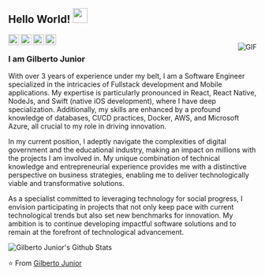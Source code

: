<!--
**1gjunior/1gjunior** is a ✨ _special_ ✨ repository because its `README.md` (this file) appears on your GitHub profile.

Here are some ideas to get you started:

- 🔭 I’m currently working on ...
- 🌱 I’m currently learning ...
- 👯 I’m looking to collaborate on ...
- 🤔 I’m looking for help with ...
- 💬 Ask me about ...
- 📫 How to reach me: ...
- 😄 Pronouns: ...
- ⚡ Fun fact: ...
-->

## Hello World! <img src="https://media.giphy.com/media/lmpOoSDyif7aGtwi8S/giphy.gif" width="30px"></h2>

<a href="https://www.linkedin.com/in/1gjunior/">
  <img align="left" alt="Gilberto's Linkdein" width="22px" src="https://cdn.jsdelivr.net/npm/simple-icons@v3/icons/linkedin.svg" />
</a>
<a href="https://github.com/1gjunior">
  <img align="left" alt="Gilberto's Github" width="22px" src="https://cdn.jsdelivr.net/npm/simple-icons@v3/icons/github.svg" />
</a>
<a href="https://www.instagram.com/1gjunior/">
  <img align="left" alt="Gilberto's Instagram" width="22px" src="https://cdn.jsdelivr.net/npm/simple-icons@v3/icons/instagram.svg" />
</a>
<a href="https://t.me/gjuniordev">
  <img align="left" alt="Gilberto's Telegram" width="22px" src="https://cdn.jsdelivr.net/npm/simple-icons@v3/icons/telegram.svg" />
</a>

<br />
<img align="right" alt="GIF" src="https://media.giphy.com/media/fatcd1PnHPTDW/giphy.gif" />

### I am Gilberto Junior
With over 3 years of experience under my belt, I am a Software Engineer specialized in the intricacies of Fullstack development and Mobile applications. My expertise is particularly pronounced in React, React Native, NodeJs, and Swift (native iOS development), where I have deep specialization. Additionally, my skills are enhanced by a profound knowledge of databases, CI/CD practices, Docker, AWS, and Microsoft Azure, all crucial to my role in driving innovation.

In my current position, I adeptly navigate the complexities of digital government and the educational industry, making an impact on millions with the projects I am involved in. My unique combination of technical knowledge and entrepreneurial experience provides me with a distinctive perspective on business strategies, enabling me to deliver technologically viable and transformative solutions.

As a specialist committed to leveraging technology for social progress, I envision participating in projects that not only keep pace with current technological trends but also set new benchmarks for innovation. My ambition is to continue developing impactful software solutions and to remain at the forefront of technological advancement.

<!--END_SECTION:waka-->

![Gilberto Junior's Github Stats](https://github-readme-stats.vercel.app/api?username=1gjunior&show_icons=true&theme=tokyonight)

⭐️ From [Gilberto Junior](https://github.com/1gjunior)
